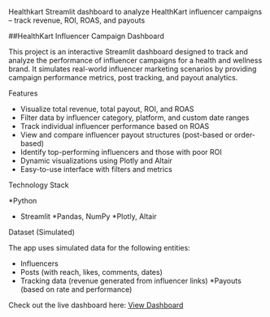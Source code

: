 Healthkart
Streamlit dashboard to analyze HealthKart influencer campaigns – track revenue, ROI, ROAS, and payouts


##HealthKart Influencer Campaign Dashboard

This project is an interactive Streamlit dashboard designed to track and analyze the performance of influencer campaigns for a health and wellness brand. It simulates real-world influencer marketing scenarios by providing campaign performance metrics, post tracking, and payout analytics.

Features

* Visualize total revenue, total payout, ROI, and ROAS
* Filter data by influencer category, platform, and custom date ranges
* Track individual influencer performance based on ROAS
* View and compare influencer payout structures (post-based or order-based)
* Identify top-performing influencers and those with poor ROI
* Dynamic visualizations using Plotly and Altair
* Easy-to-use interface with filters and metrics

Technology Stack

*Python
* Streamlit
*Pandas, NumPy
*Plotly, Altair

Dataset (Simulated)

The app uses simulated data for the following entities:
* Influencers
* Posts (with reach, likes, comments, dates)
* Tracking data (revenue generated from influencer links)
*Payouts (based on rate and performance)

Check out the live dashboard here: [View Dashboard](https://your-username-your-repo-name.streamlit.app)

